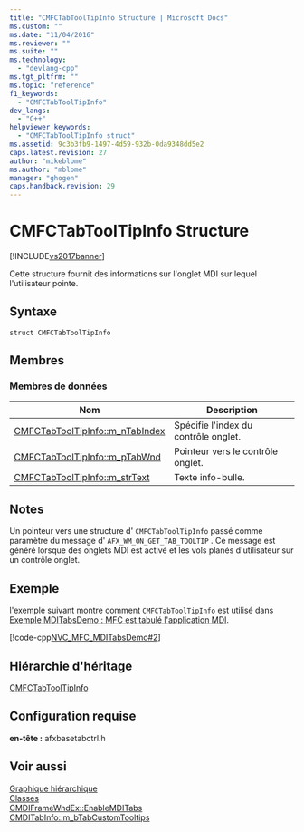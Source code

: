```yaml
---
title: "CMFCTabToolTipInfo Structure | Microsoft Docs"
ms.custom: ""
ms.date: "11/04/2016"
ms.reviewer: ""
ms.suite: ""
ms.technology: 
  - "devlang-cpp"
ms.tgt_pltfrm: ""
ms.topic: "reference"
f1_keywords: 
  - "CMFCTabToolTipInfo"
dev_langs: 
  - "C++"
helpviewer_keywords: 
  - "CMFCTabToolTipInfo struct"
ms.assetid: 9c3b3fb9-1497-4d59-932b-0da9348dd5e2
caps.latest.revision: 27
author: "mikeblome"
ms.author: "mblome"
manager: "ghogen"
caps.handback.revision: 29
---
```

# CMFCTabToolTipInfo Structure
[!INCLUDE[vs2017banner](../../assembler/inline/includes/vs2017banner.md)]

Cette structure fournit des informations sur l'onglet MDI sur lequel l'utilisateur pointe.  
  
## Syntaxe  
  
```  
struct CMFCTabToolTipInfo  
```  
  
## Membres  
  
### Membres de données  
  
|Nom|Description|  
|---------|-----------------|  
|[CMFCTabToolTipInfo::m\_nTabIndex](../Topic/CMFCTabToolTipInfo::m_nTabIndex.md)|Spécifie l'index du contrôle onglet.|  
|[CMFCTabToolTipInfo::m\_pTabWnd](../Topic/CMFCTabToolTipInfo::m_pTabWnd.md)|Pointeur vers le contrôle onglet.|  
|[CMFCTabToolTipInfo::m\_strText](../Topic/CMFCTabToolTipInfo::m_strText.md)|Texte info\-bulle.|  
  
## Notes  
 Un pointeur vers une structure d' `CMFCTabToolTipInfo` passé comme paramètre du message d' `AFX_WM_ON_GET_TAB_TOOLTIP` .  Ce message est généré lorsque des onglets MDI est activé et les vols planés d'utilisateur sur un contrôle onglet.  
  
## Exemple  
 l'exemple suivant montre comment `CMFCTabToolTipInfo` est utilisé dans [Exemple MDITabsDemo : MFC est tabulé l'application MDI](../../top/visual-cpp-samples.md).  
  
 [!code-cpp[NVC_MFC_MDITabsDemo#2](../../mfc/reference/codesnippet/CPP/cmfctabtooltipinfo-structure_1.cpp)]  
  
## Hiérarchie d'héritage  
 [CMFCTabToolTipInfo](../../mfc/reference/cmfctabtooltipinfo-structure.md)  
  
## Configuration requise  
 **en\-tête :** afxbasetabctrl.h  
  
## Voir aussi  
 [Graphique hiérarchique](../../mfc/hierarchy-chart.md)   
 [Classes](../../mfc/reference/mfc-classes.md)   
 [CMDIFrameWndEx::EnableMDITabs](../Topic/CMDIFrameWndEx::EnableMDITabs.md)   
 [CMDITabInfo::m\_bTabCustomTooltips](../Topic/CMDITabInfo::m_bTabCustomTooltips.md)